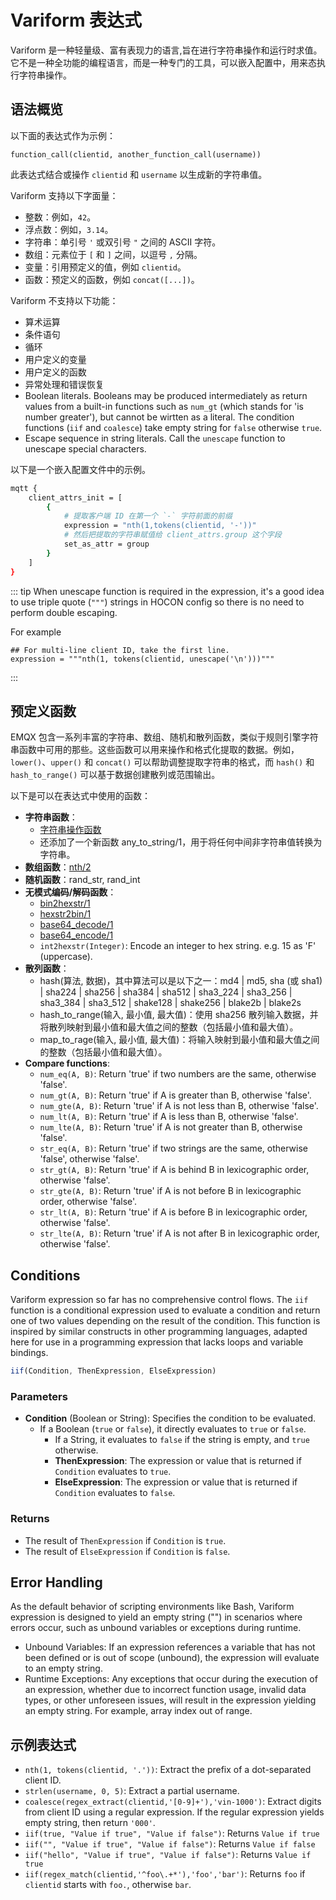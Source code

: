 # Variform 表达式

Variform 是一种轻量级、富有表现力的语言,旨在进行字符串操作和运行时求值。
它不是一种全功能的编程语言，而是一种专门的工具，可以嵌入配置中，用来态执行字符串操作。

## 语法概览

以下面的表达式作为示例：

```
function_call(clientid, another_function_call(username))
```
此表达式结合或操作 `clientid` 和 `username` 以生成新的字符串值。

Variform 支持以下字面量：

- 整数：例如，`42`。
- 浮点数：例如，`3.14`。
- 字符串：单引号 `'` 或双引号 `"` 之间的 ASCII 字符。
- 数组：元素位于 `[` 和 `]` 之间，以逗号 `,` 分隔。
- 变量：引用预定义的值，例如 `clientid`。
- 函数：预定义的函数，例如 `concat([...])`。

Variform 不支持以下功能：

- 算术运算
- 条件语句
- 循环
- 用户定义的变量
- 用户定义的函数
- 异常处理和错误恢复
- Boolean literals. Booleans may be produced intermediately as return values from a built-in functions such as `num_gt` (which stands for 'is number greater'),
  but cannot be wirtten as a literal. The condition functions (`iif` and `coalesce`) take empty string for `false` otherwise `true`.
- Escape sequence in string literals. Call the `unescape` function to unescape special characters.


以下是一个嵌入配置文件中的示例。

```bash
mqtt {
    client_attrs_init = [
        {
            # 提取客户端 ID 在第一个 `-` 字符前面的前缀
            expression = "nth(1,tokens(clientid, '-'))"
            # 然后把提取的字符串赋值给 client_attrs.group 这个字段
            set_as_attr = group
        }
    ]
}

```

::: tip
When unescape function is required in the expression, it's a good idea to use triple quote (`"""`) strings in HOCON config
so there is no need to perform double escaping.

For example

```
## For multi-line client ID, take the first line.
expression = """nth(1, tokens(clientid, unescape('\n')))"""
```
:::


## 预定义函数

EMQX 包含一系列丰富的字符串、数组、随机和散列函数，类似于规则引擎字符串函数中可用的那些。这些函数可以用来操作和格式化提取的数据。例如，`lower()`、`upper()` 和 `concat()` 可以帮助调整提取字符串的格式，而 `hash()` 和 `hash_to_range()` 可以基于数据创建散列或范围输出。

以下是可以在表达式中使用的函数：

- **字符串函数**：
  - [字符串操作函数](../data-integration/rule-sql-builtin-functions.md#string-operation-functions)
  - 还添加了一个新函数 any_to_string/1，用于将任何中间非字符串值转换为字符串。
- **数组函数**：[nth/2](../data-integration/rule-sql-builtin-functions.md#nth-n-integer-array-array-any)
- **随机函数**：rand_str, rand_int
- **无模式编码/解码函数**：
  - [bin2hexstr/1](../data-integration/rule-sql-builtin-functions.md#bin2hexstr-data-binary-string)
  - [hexstr2bin/1](../data-integration/rule-sql-builtin-functions.md#hexstr2bin-data-string-binary)
  - [base64_decode/1](../data-integration/rule-sql-builtin-functions.md#base64-decode-data-string-bytes-string)
  - [base64_encode/1](../data-integration/rule-sql-builtin-functions.md#base64-encode-data-string-bytes-string)
  - `int2hexstr(Integer)`: Encode an integer to hex string. e.g. 15 as 'F' (uppercase).
- **散列函数**：
  - hash(算法, 数据)，其中算法可以是以下之一：md4 | md5, sha (或 sha1) | sha224 | sha256 | sha384 | sha512 | sha3_224 | sha3_256 | sha3_384 | sha3_512 | shake128 | shake256 | blake2b | blake2s
  - hash_to_range(输入, 最小值, 最大值)：使用 sha256 散列输入数据，并将散列映射到最小值和最大值之间的整数（包括最小值和最大值）。
  - map_to_rage(输入, 最小值, 最大值)：将输入映射到最小值和最大值之间的整数（包括最小值和最大值）。
- **Compare functions**:
  - `num_eq(A, B)`: Return 'true' if two numbers are the same, otherwise 'false'.
  - `num_gt(A, B)`: Return 'true' if A is greater than B, otherwise 'false'.
  - `num_gte(A, B)`: Return 'true' if A is not less than B, otherwise 'false'.
  - `num_lt(A, B)`: Return 'true' if A is less than B, otherwise 'false'.
  - `num_lte(A, B)`: Return 'true' if A is not greater than B, otherwise 'false'.
  - `str_eq(A, B)`: Return 'true' if two strings are the same, otherwise 'false', otherwise 'false'.
  - `str_gt(A, B)`: Return 'true' if A is behind B in lexicographic order, otherwise 'false'.
  - `str_gte(A, B)`: Return 'true' if A is not before B in lexicographic order, otherwise 'false'.
  - `str_lt(A, B)`: Return 'true' if A is before B in lexicographic order, otherwise 'false'.
  - `str_lte(A, B)`: Return 'true' if A is not after B in lexicographic order, otherwise 'false'.

## Conditions

Variform expression so far has no comprehensive control flows. The `iif` function is a conditional expression used
to evaluate a condition and return one of two values depending on the result of the condition. This function is
inspired by similar constructs in other programming languages, adapted here for use in a programming expression
that lacks loops and variable bindings.

```js
iif(Condition, ThenExpression, ElseExpression)
```

### Parameters

- **Condition** (Boolean or String): Specifies the condition to be evaluated.
  - If a Boolean (`true` or `false`), it directly evaluates to `true` or `false`.
    - If a String, it evaluates to `false` if the string is empty, and `true` otherwise.
    - **ThenExpression**: The expression or value that is returned if `Condition` evaluates to `true`.
    - **ElseExpression**: The expression or value that is returned if `Condition` evaluates to `false`.

### Returns

- The result of `ThenExpression` if `Condition` is `true`.
- The result of `ElseExpression` if `Condition` is `false`.

## Error Handling

As the default behavior of scripting environments like Bash, Variform expression is designed to yield an empty string ("") in scenarios where errors occur, such as unbound variables or exceptions during runtime.

- Unbound Variables: If an expression references a variable that has not been defined or is out of scope (unbound), the expression will evaluate to an empty string.
- Runtime Exceptions: Any exceptions that occur during the execution of an expression, whether due to incorrect function usage, invalid data types, or other unforeseen issues, will result in the expression yielding an empty string. For example, array index out of range.

## 示例表达式

- `nth(1, tokens(clientid, '.'))`:  Extract the prefix of a dot-separated client ID.
- `strlen(username, 0, 5)`: Extract a partial username.
- `coalesce(regex_extract(clientid,'[0-9]+'),'vin-1000')`: Extract digits from client ID using a regular expression. If the regular expression yields empty string, then return `'000'`.
- `iif(true, "Value if true", "Value if false")`: Returns `Value if true`
- `iif("", "Value if true", "Value if false")`: Returns `Value if false`
- `iif("hello", "Value if true", "Value if false")`: Returns `Value if true`
- `iif(regex_match(clientid,'^foo\.+*'),'foo','bar')`: Returns `foo` if `clientid` starts with `foo.`, otherwise `bar`.
